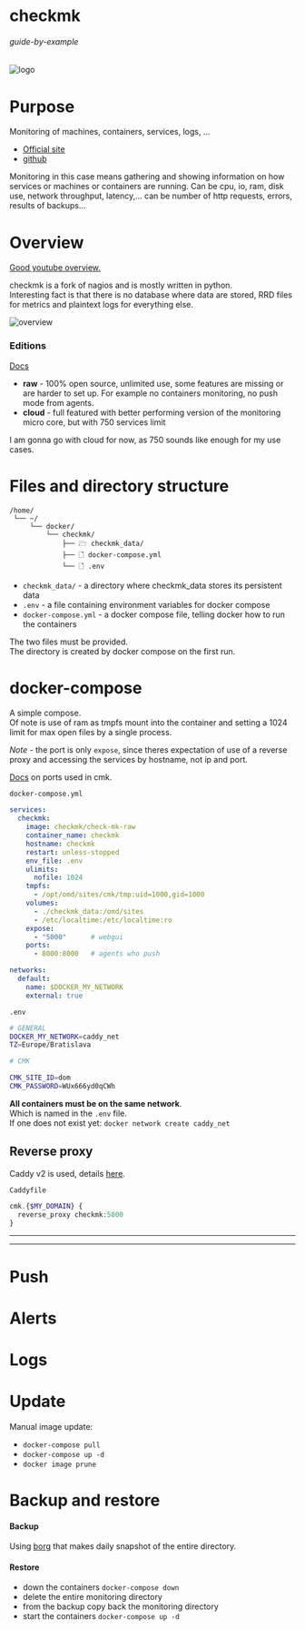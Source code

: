# checkmk

###### guide-by-example

![logo](https://i.imgur.com/yMDhlLJ.png)

# Purpose

Monitoring of machines, containers, services, logs, ...

* [Official site](https://checkmk.com/)
* [github](https://github.com/Checkmk/checkmk)

Monitoring in this case means gathering and showing information on how services
or machines or containers are running.
Can be cpu, io, ram, disk use, network throughput, latency,...
can be number of http requests, errors, results of backups...

# Overview

[Good youtube overview.](https://www.youtube.com/watch?v=7OnhuCsR7jg)

checkmk is a fork of nagios and is mostly written in python.<br>
Interesting fact is that there is no database where data are stored,
RRD files for metrics and plaintext logs for everything else.


![overview](https://i.imgur.com/HB0bLyU.png)

### Editions

[Docs](https://docs.checkmk.com/master/en/intro_setup.html#editions)

* **raw** - 100% open source, unlimited use, some features are missing
  or are harder to set up. For example no containers monitoring,
  no push mode from agents.
* **cloud** - full featured with better performing version of the monitoring micro core,
  but with 750 services limit

I am gonna go with cloud for now, as 750 sounds like enough for my use cases.

# Files and directory structure

```
/home/
 └── ~/
     └── docker/
         └── checkmk/
             ├── 🗁 checkmk_data/
             ├── 🗋 docker-compose.yml
             └── 🗋 .env
```

* `checkmk_data/` - a directory where checkmk_data stores its persistent data
* `.env` - a file containing environment variables for docker compose
* `docker-compose.yml` - a docker compose file, telling docker how to run the containers

The two files must be provided.</br>
The directory is created by docker compose on the first run.

# docker-compose

A simple compose.<br>
Of note is use of ram as tmpfs mount into the container
and setting a 1024 limit for max open files by a single process.

*Note* - the port is only `expose`, since theres expectation of use
of a reverse proxy and accessing the services by hostname, not ip and port.

[Docs](https://docs.checkmk.com/latest/en/ports.html) on ports used in cmk.

`docker-compose.yml`
```yml
services:
  checkmk:
    image: checkmk/check-mk-raw
    container_name: checkmk
    hostname: checkmk
    restart: unless-stopped
    env_file: .env
    ulimits:
      nofile: 1024
    tmpfs:
      - /opt/omd/sites/cmk/tmp:uid=1000,gid=1000
    volumes:
      - ./checkmk_data:/omd/sites
      - /etc/localtime:/etc/localtime:ro
    expose:
      - "5000"      # webgui
    ports:
      - 8000:8000   # agents who push

networks:
  default:
    name: $DOCKER_MY_NETWORK
    external: true
```

`.env`

```bash
# GENERAL
DOCKER_MY_NETWORK=caddy_net
TZ=Europe/Bratislava

# CMK

CMK_SITE_ID=dom
CMK_PASSWORD=WUx666yd0qCWh
```

**All containers must be on the same network**.</br>
Which is named in the `.env` file.</br>
If one does not exist yet: `docker network create caddy_net`

## Reverse proxy

Caddy v2 is used, details
[here](https://github.com/DoTheEvo/selfhosted-apps-docker/tree/master/caddy_v2).</br>

`Caddyfile`
```php
cmk.{$MY_DOMAIN} {
  reverse_proxy checkmk:5000
}
```



---
---



# Push


# Alerts


# Logs

# Update

Manual image update:

- `docker-compose pull`</br>
- `docker-compose up -d`</br>
- `docker image prune`

# Backup and restore

#### Backup

Using [borg](https://github.com/DoTheEvo/selfhosted-apps-docker/tree/master/borg_backup)
that makes daily snapshot of the entire directory.

#### Restore

* down the containers `docker-compose down`</br>
* delete the entire monitoring directory</br>
* from the backup copy back the monitoring directory</br>
* start the containers `docker-compose up -d`
